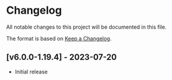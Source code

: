 # Changelog
All notable changes to this project will be documented in this file.

The format is based on [Keep a Changelog].

## [v6.0.0-1.19.4] - 2023-07-20
- Initial release

[Keep a Changelog]: https://keepachangelog.com/en/1.0.0/
